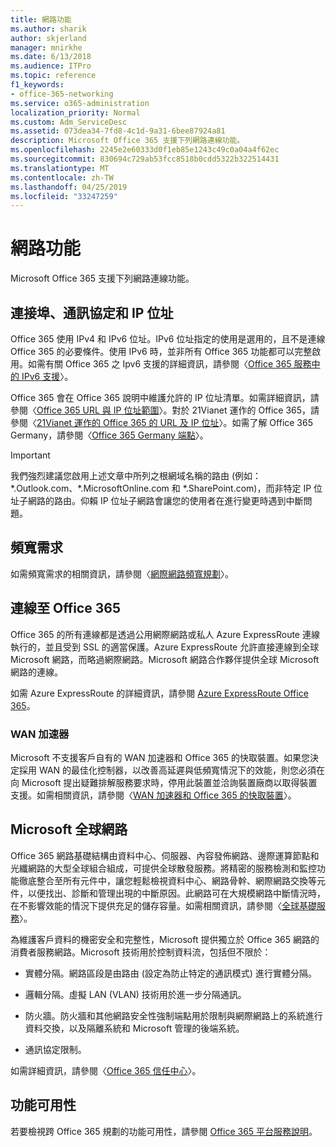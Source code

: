 ```yaml
---
title: 網路功能
ms.author: sharik
author: skjerland
manager: mnirkhe
ms.date: 6/13/2018
ms.audience: ITPro
ms.topic: reference
f1_keywords:
- office-365-networking
ms.service: o365-administration
localization_priority: Normal
ms.custom: Adm_ServiceDesc
ms.assetid: 073dea34-7fd8-4c1d-9a31-6bee87924a81
description: Microsoft Office 365 支援下列網路連線功能。
ms.openlocfilehash: 2245e2e60333d0f1eb85e1243c49c0a04a4f62ec
ms.sourcegitcommit: 830694c729ab53fcc8518b0cdd5322b322514431
ms.translationtype: MT
ms.contentlocale: zh-TW
ms.lasthandoff: 04/25/2019
ms.locfileid: "33247259"
---
```

# <a name="networking"></a>網路功能

Microsoft Office 365 支援下列網路連線功能。
  
## <a name="ports-protocols-and-ip-addresses"></a>連接埠、通訊協定和 IP 位址

Office 365 使用 IPv4 和 IPv6 位址。IPv6 位址指定的使用是選用的，且不是連線 Office 365 的必要條件。使用 IPv6 時，並非所有 Office 365 功能都可以完整啟用。如需有關 Office 365 之 Ipv6 支援的詳細資訊，請參閱〈[Office 365 服務中的 IPv6 支援](https://go.microsoft.com/fwlink/?LinkID=785121&amp;clcid=0x409)〉。
  
Office 365 會在 Office 365 說明中維護允許的 IP 位址清單。如需詳細資訊，請參閱〈[Office 365 URL 與 IP 位址範圍](https://go.microsoft.com/fwlink/p/?LinkID=243567)〉。對於 21Vianet 運作的 Office 365，請參閱〈[21Vianet 運作的 Office 365 的 URL 及 IP 位址](https://go.microsoft.com/fwlink/?LinkID=733351&amp;clcid=0x409)〉。如需了解 Office 365 Germany，請參閱〈[Office 365 Germany 端點](https://support.office.com/en-us/article/Office-365-Germany-endpoints-8a113a50-0071-4155-bb8e-eba5a8dbd4c8)〉。
  
> [!IMPORTANT]
> 我們強烈建議您啟用上述文章中所列之根網域名稱的路由 (例如：\*.Outlook.com、\*.MicrosoftOnline.com 和 \*.SharePoint.com)，而非特定 IP 位址子網路的路由。仰賴 IP 位址子網路會讓您的使用者在進行變更時遇到中斷問題。 
  
## <a name="bandwidth-requirements"></a>頻寬需求

如需頻寬需求的相關資訊，請參閱〈[網際網路頻寬規劃](https://go.microsoft.com/fwlink/p/?LinkID=282467)〉。
  
## <a name="connecting-to-office-365"></a>連線至 Office 365

Office 365 的所有連線都是透過公用網際網路或私人 Azure ExpressRoute 連線執行的，並且受到 SSL 的適當保護。Azure ExpressRoute 允許直接連線到全球 Microsoft 網路，而略過網際網路。Microsoft 網路合作夥伴提供全球 Microsoft 網路的連線。
  
如需 Azure ExpressRoute 的詳細資訊，請參閱 [Azure ExpressRoute Office 365](https://aka.ms/expressrouteoffice365)。
  
### <a name="wan-accelerators"></a>WAN 加速器

Microsoft 不支援客戶自有的 WAN 加速器和 Office 365 的快取裝置。如果您決定採用 WAN 的最佳化控制器，以改善高延遲與低頻寬情況下的效能，則您必須在向 Microsoft 提出疑難排解服務要求時，停用此裝置並洽詢裝置廠商以取得裝置支援。如需相關資訊，請參閱〈[WAN 加速器和 Office 365 的快取裝置](https://go.microsoft.com/fwlink/p/?LinkID=282468)〉。
  
## <a name="the-global-microsoft-network"></a>Microsoft 全球網路

Office 365 網路基礎結構由資料中心、伺服器、內容發佈網路、邊際運算節點和光纖網路的大型全球組合組成，可提供全球散發服務。將精密的服務檢測和監控功能徹底整合至所有元件中，讓您輕鬆檢視資料中心、網路骨幹、網際網路交換等元件，以便找出、診斷和管理出現的中斷原因。此網路可在大規模網路中斷情況時，在不影響效能的情況下提供充足的儲存容量。如需相關資訊，請參閱〈[全球基礎服務](https://go.microsoft.com/fwlink/p/?LinkID=282622)〉。 
  
為維護客戶資料的機密安全和完整性，Microsoft 提供獨立於 Office 365 網路的消費者服務網路。Microsoft 技術用於控制資料流，包括但不限於：
  
- 實體分隔。網路區段是由路由 (設定為防止特定的通訊模式) 進行實體分隔。
    
- 邏輯分隔。虛擬 LAN (VLAN) 技術用於進一步分隔通訊。
    
- 防火牆。防火牆和其他網路安全性強制端點用於限制與網際網路上的系統進行資料交換，以及隔離系統和 Microsoft 管理的後端系統。 
    
- 通訊協定限制。
    
如需詳細資訊，請參閱〈[Office 365 信任中心](https://go.microsoft.com/fwlink/p/?LinkID=282621)〉。 
  
## <a name="feature-availability"></a>功能可用性

若要檢視跨 Office 365 規劃的功能可用性，請參閱 [Office 365 平台服務說明](https://technet.microsoft.com/en-us/library/office-365-platform-service-description.aspx)。
  

